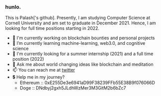 ### hunlo.

This is Palash['s github]. Presently, I am studying Computer Science at Cornell University and am set to graduate in December 2021. Hence, I am looking for full time positions starting in 2022.

- 🔭 I'm currently working on blockchain bounties and personal projects
- 🌱 I’m currently learning machine-learning, web3.0, and cognitive science
- 🤔 I'm currently looking for a summer internship (2021) and a full time position (2022)
- 💬 Ask me about world changing ideas like blockchain and meditation
- 📫 You can reach me at [twitter](https://twitter.com/isthispalash) <!-- change to website ASAP, ie, June 2021 -->
- 💲 Help me in my journey?
  - Ethereum :: 0xE255De3e6941aD99F38239FFb55E38B9f076066D
  - Doge :: DNdbyj2gxh5JLdhWzMer3M3GitM2b6bZc7
